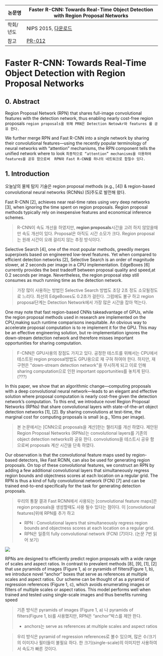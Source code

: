 |논문명|Faster R-CNN: Towards Real-Time Object Detection with Region Proposal Networks|
|-|-|
|학회/년도|NIPS 2015, [다운로드](https://arxiv.org/pdf/1506.01497.pdf)|
|참고|[PR-012](https://www.youtube.com/watch?v=kcPAGIgBGRs&feature=youtu.be&list=PLlMkM4tgfjnJhhd4wn5aj8fVTYJwIpWkS)|


# Faster R-CNN: Towards Real-Time Object Detection with Region Proposal Networks

## 0. Abstract 

Region Proposal Network (RPN) that shares full-image convolutional features with the detection network, thus enabling nearly cost-free region proposals
`region proposals을 위해 PRN은 Detection Netowkr와 features 를 공유 한다.`

We further merge RPN and Fast R-CNN into a single network by sharing their convolutional features—using the recently popular terminology of neural networks with “attention” mechanisms, the RPN component tells the unified network where to look
`최종적으로 “attention” mechanisms을 이용하여features을 공유 함으로써  RPN와 Fast R-CNN를 하나의 네트워크로 합칠수 있다.`

## 1. Introduction 

오늘날의 물체 탐지 기술은 region proposal methods (e.g., [4]) & region-based convolutional neural networks (RCNNs) [5]주도로 발전해 왔다. 

Fast R-CNN [2], achieves near real-time rates using very deep networks [3], when ignoring the time spent on region proposals. Region proposal methods typically rely on inexpensive features and economical inference schemes.
> R-CNN이 속도 개선을 하였지만, **region proposals**시간을 고려 하지 않았을때만 속도 개선이 있다. Proposal은 아직도 시간 소모가 크다.
> Region proposal는 원래 시간이 오래 걸리지 않는 추정 방식이다.`

Selective Search [4], one of the most popular methods, greedily merges superpixels based on engineered low-level features. Yet when compared to efficient detection networks [2], Selective Search is an order of magnitude slower, at 2 seconds per image in a CPU implementation. EdgeBoxes [6] currently provides the best tradeoff between proposal quality and speed,at 0.2 seconds per image. Nevertheless, the region proposal step still consumes as much running time as the detection network.
>가장 많이 사용하는 방법인 Selective Search 방법도 초당 2초 정도 소모될정도로 느리다. 최선의 EdgeBoxes도 0.2초가 걸린다. 그럼에도 불구 하고 region proposal단계는 Detection Network에서 가장 많은 시간을 잡아 먹는다.

One may note that fast region-based CNNs takeadvantage of GPUs, while the region proposal methods used in research are implemented on the CPU,making such runtime comparisons inequitable. An obvious way to accelerate proposal computation is to re implement it for the GPU. This may be an effective engineering solution, but re-implementation ignores the down-stream detection network and therefore misses important opportunities for sharing computation. 
> F-CNN은 GPU사용의 장점도 가지고 있다. 공정한 테스트를 위해서는 CPU에서 테스트된 region proposal방법도 GPU용으로 재 구혀 하여야 한다. 하지만, 재구현은 "down-stream detection network"을 무시하게 되고 이로 인해 sharing computation으로 인한  important opportunities를 놓치게 된다. (???)

In this paper, we show that an algorithmic change—computing proposals with a deep convolutional neural network—leads to an elegant and effective solution where proposal computation is nearly cost-free given the detection network’s computation. To this end, we introduce novel Region Proposal Networks (RPNs) that share convolutional layers with state-of-the-art object detection networks [1], [2]. By sharing convolutions at test-time, the marginal cost for computing proposals is small (e.g., 10ms per image).
> 본 논문에서는 [CNN으로 proposals을 계산]한는 챌리지를 개선 하였다. 제안된 Region Proposal Networks (RPNs)는 convolutional layers를 기존의 object detection networks와 공유 한다. convolutions을 테스트시 공유 함으로써 proposals 계산 시간을 단축 하였다. 

Our observation is that the convolutional feature maps used by region-based detectors, like Fast RCNN, can also be used for generating region proposals. On top of these convolutional features, we construct an RPN by adding a few additional convolutional layers that simultaneously regress region bounds and objectness scores at each location on a regular grid. The RPN is thus a kind of fully convolutional network (FCN) [7] and can be trained end-to-end specifically for the task for generating detection proposals.
> 우리의 통찰 결과 Fast RCNN에서 사용되는 [convolutional feature maps]은 region proposals을 생성할때도 사용 될수 있다는 점이다. 이 [convolutional features]위에 RPN를 추가 하고 
> - RPN : Convolutional layers that simultaneously regress region bounds and objectness scores at each location on a regular grid.
> - RPN은 일종의 fully convolutional network (FCN) [7]이다. (논문 7번 읽어 보기)

![](http://i.imgur.com/AeQXiE8.png)

RPNs are designed to efficiently predict region proposals with a wide range of scales and aspect ratios. In contrast to prevalent methods [8], [9], [1], [2] that use pyramids of images (Figure 1, a) or pyramids of filters(Figure 1, b), we introduce novel “anchor” boxes that serve as references at multiple scales and aspect ratios. Our scheme can be thought of as a pyramid of regression references (Figure 1, c), which avoids enumerating images or filters of multiple scales or aspect ratios. This model performs well when trained and tested using single-scale images and thus benefits running speed 
> 기존 방식은 pyramids of images (Figure 1, a) 나 pyramids of filters(Figure 1, b)를 사용했지만, RPN은 “anchor”박스를 제안 한다. 
> - anchors는 serve as references at multiple scales and aspect ratios

> 우리 방식은 pyramid of regression references로 볼수 있으며, 많은 수/크기의 이미지나 필터들이 불필요 하다. 한 크기(single-scale)의 이미지만 사용하여서 속도가 빠른 것이다. 


